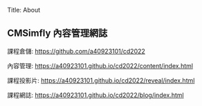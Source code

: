 Title: About

## CMSimfly 內容管理網誌

課程倉儲: <a href="https://github.com/a40923101/cd2022">https://github.com/a40923101/cd2022</a>

內容管理: <a href="https://a40923101.github.io/cd2022/content/index.html">https://a40923101.github.io/cd2022/content/index.html</a>

課程投影片: <a href="https://a40923101.github.io/cd2022/reveal/index.html">https://a40923101.github.io/cd2022/reveal/index.html</a>

課程網誌: <a href="https://a40923101.github.io/cd2022/blog/index.html">https://a40923101.github.io/cd2022/blog/index.html</a>








